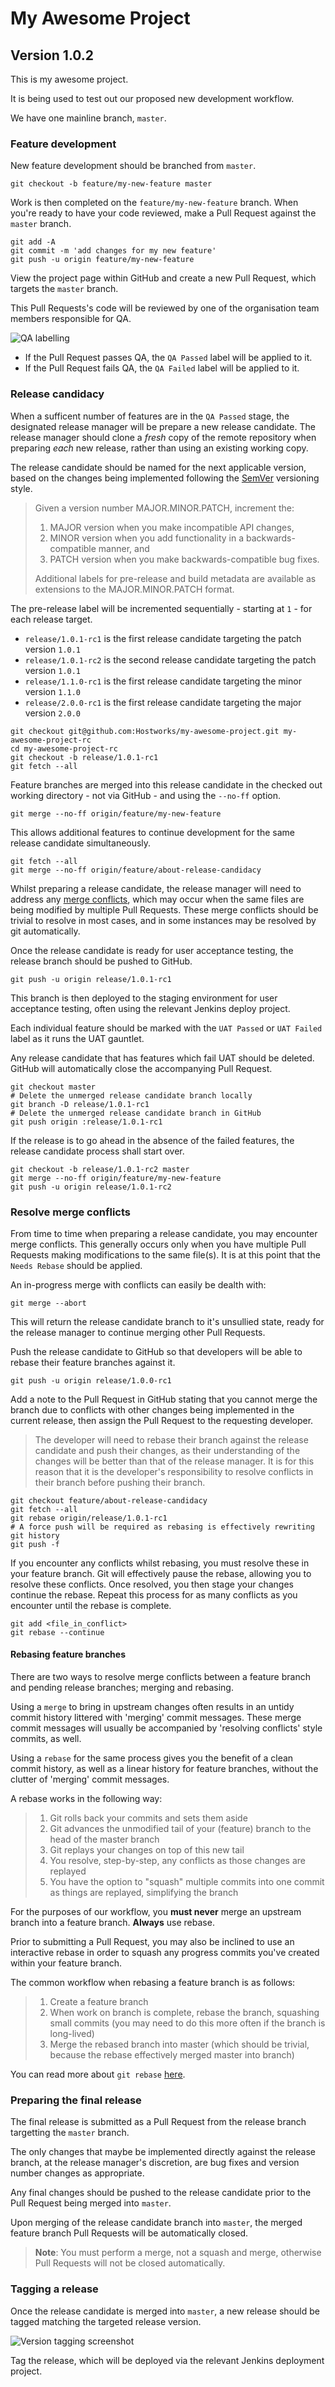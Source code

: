 # My Awesome Project
## Version 1.0.2

This is my awesome project.

It is being used to test out our proposed new development workflow.

We have one mainline branch, `master`.

### Feature development

New feature development should be branched from `master`.

`git checkout -b feature/my-new-feature master`

Work is then completed on the `feature/my-new-feature` branch. When you're ready to have your code reviewed, make a Pull Request against the `master` branch.

```
git add -A
git commit -m 'add changes for my new feature'
git push -u origin feature/my-new-feature
```

View the project page within GitHub and create a new Pull Request, which targets the `master` branch.

This Pull Requests's code will be reviewed by one of the organisation team members responsible for QA.

![QA labelling](qa-labels.png)

* If the Pull Request passes QA, the `QA Passed` label will be applied to it.
* If the Pull Request fails QA, the `QA Failed` label will be applied to it.

### Release candidacy

When a sufficent number of features are in the `QA Passed` stage, the designated release manager will be prepare a new release candidate. The release manager should clone a *fresh* copy of the remote repository when preparing *each* new release, rather than using an existing working copy.

The release candidate should be named for the next applicable version, based on the changes being implemented following the [SemVer](http://semver.org) versioning style.

> Given a version number MAJOR.MINOR.PATCH, increment the:
> 
> 1. MAJOR version when you make incompatible API changes,
> 2. MINOR version when you add functionality in a backwards-compatible manner, and
> 3. PATCH version when you make backwards-compatible bug fixes.
>
> Additional labels for pre-release and build metadata are available as extensions to the MAJOR.MINOR.PATCH format.

The pre-release label will be incremented sequentially - starting at `1` - for each release target.

* `release/1.0.1-rc1` is the first release candidate targeting the patch version `1.0.1`
* `release/1.0.1-rc2` is the second release candidate targeting the patch version `1.0.1`
* `release/1.1.0-rc1` is the first release candidate targeting the minor version `1.1.0`
* `release/2.0.0-rc1` is the first release candidate targeting the major version `2.0.0`

```
git checkout git@github.com:Hostworks/my-awesome-project.git my-awesome-project-rc
cd my-awesome-project-rc
git checkout -b release/1.0.1-rc1
git fetch --all
```

Feature branches are merged into this release candidate in the checked out working directory - not via GitHub - and using the `--no-ff` option.

`git merge --no-ff origin/feature/my-new-feature`

This allows additional features to continue development for the same release candidate simultaneously.

```
git fetch --all
git merge --no-ff origin/feature/about-release-candidacy
```

Whilst preparing a release candidate, the release manager will need to address any [merge conflicts](#resolve-merge-conflicts), which may occur when the same files are being modified by multiple Pull Requests. These merge conflicts should be trivial to resolve in most cases, and in some instances may be resolved by git automatically.

Once the release candidate is ready for user acceptance testing, the release branch should be pushed to GitHub.

`git push -u origin release/1.0.1-rc1`

This branch is then deployed to the staging environment for user acceptance testing, often using the relevant Jenkins deploy project.

Each individual feature should be marked with the `UAT Passed` or `UAT Failed` label as it runs the UAT gauntlet.

Any release candidate that has features which fail UAT should be deleted. GitHub will automatically close the accompanying Pull Request.

```
git checkout master
# Delete the unmerged release candidate branch locally
git branch -D release/1.0.1-rc1
# Delete the unmerged release candidate branch in GitHub
git push origin :release/1.0.1-rc1
```

If the release is to go ahead in the absence of the failed features, the release candidate process shall start over.

```
git checkout -b release/1.0.1-rc2 master
git merge --no-ff origin/feature/my-new-feature
git push -u origin release/1.0.1-rc2
```

<a name="resolve-merge-conflicts"></a>
### Resolve merge conflicts

From time to time when preparing a release candidate, you may encounter merge conflicts. This generally occurs only when you have multiple Pull Requests making modifications to the same file(s). It is at this point that the `Needs Rebase` should be applied.

An in-progress merge with conflicts can easily be dealth with:

`git merge --abort`

This will return the release candidate branch to it's unsullied state, ready for the release manager to continue merging other Pull Requests.

Push the release candidate to GitHub so that developers will be able to rebase their feature branches against it.

`git push -u origin release/1.0.0-rc1`

Add a note to the Pull Request in GitHub stating that you cannot merge the branch due to conflicts with other changes being implemented in the current release, then assign the Pull Request to the requesting developer.

> The developer will need to rebase their branch against the release candidate and push their changes, as their understanding of the changes will be better than that of the release manager. It is for this reason that it is the developer's responsibility to resolve conflicts in their branch before pushing their branch.

```
git checkout feature/about-release-candidacy
git fetch --all
git rebase origin/release/1.0.1-rc1
# A force push will be required as rebasing is effectively rewriting git history
git push -f
```

If you encounter any conflicts whilst rebasing, you must resolve these in your feature branch. Git will effectively pause the rebase, allowing you to resolve these conflicts. Once resolved, you then stage your changes continue the rebase. Repeat this process for as many conflicts as you encounter until the rebase is complete.

```
git add <file_in_conflict>
git rebase --continue
```

#### Rebasing feature branches

There are two ways to resolve merge conflicts between a feature branch and pending release branches; merging and rebasing.

Using a `merge` to bring in upstream changes often results in an untidy commit history littered with 'merging' commit messages. These merge commit messages will usually be accompanied by 'resolving conflicts' style commits, as well.

Using a `rebase` for the same process gives you the benefit of a clean commit history, as well as a linear history for feature branches, without the clutter of 'merging' commit messages.

A rebase works in the following way:

> 1. Git rolls back your commits and sets them aside
> 2. Git advances the unmodified tail of your (feature) branch to the head of the master branch
> 3. Git replays your changes on top of this new tail
> 4. You resolve, step-by-step, any conflicts as those changes are replayed
> 5. You have the option to "squash" multiple commits into one commit as things are replayed, simplifying the branch

For the purposes of our workflow, you **must never** merge an upstream branch into a feature branch. **Always** use rebase.

Prior to submitting a Pull Request, you may also be inclined to use an interactive rebase in order to squash any progress commits you've created within your feature branch.

The common workflow when rebasing a feature branch is as follows:

> 1. Create a feature branch
> 2. When work on branch is complete, rebase the branch, squashing small commits (you may need to do this more often if the branch is long-lived)
> 3. Merge the rebased branch into master (which should be trivial, because the rebase effectively merged master into branch)

You can read more about `git rebase` [here](https://dotdev.co/git-rebase-for-reasonable-developers-26dc8776dc25).

### Preparing the final release

The final release is submitted as a Pull Request from the release branch targetting the `master` branch.

The only changes that maybe be implemented directly against the release branch, at the release manager's discretion, are bug fixes and version number changes as appropriate.

Any final changes should be pushed to the release candidate prior to the Pull Request being merged into `master`.

Upon merging of the release candidate branch into `master`, the merged feature branch Pull Requests will be automatically closed.

> **Note**: You must perform a merge, not a squash and merge, otherwise Pull Requests will not be closed automatically.

### Tagging a release

Once the release candidate is merged into `master`, a new release should be tagged matching the targeted release version.

![Version tagging screenshot](version-tagging.png)

Tag the release, which will be deployed via the relevant Jenkins deployment project.

